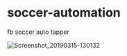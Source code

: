 # soccer-automation
fb soccer auto tapper

![Screenshot_20190315-130132](https://user-images.githubusercontent.com/2373546/58300714-b7eda900-7db1-11e9-85ee-510fd5236770.png)
